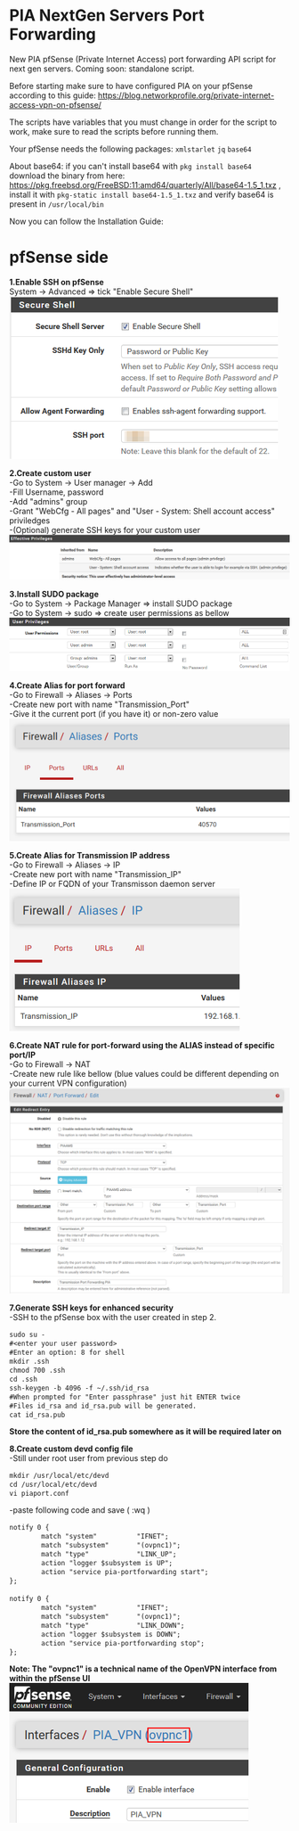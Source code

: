 # PIA NextGen Servers Port Forwarding
New PIA pfSense (Private Internet Access) port forwarding API script for next gen servers. Coming soon: standalone script.

Before starting make sure to have configured PIA on your pfSense according to this guide: https://blog.networkprofile.org/private-internet-access-vpn-on-pfsense/

The scripts have variables that you must change in order for the script to work, make sure to read the scripts before running them.

Your pfSense needs the following packages: `xmlstarlet` `jq` `base64`

About base64: if you can't install base64 with `pkg install base64` download the binary from here: https://pkg.freebsd.org/FreeBSD:11:amd64/quarterly/All/base64-1.5_1.txz , install it with `pkg-static install base64-1.5_1.txz` and verify base64 is present in `/usr/local/bin`

Now you can follow the Installation Guide:

# **pfSense side**

**1.Enable SSH on pfSense**</br>
System -> Advanced => tick "Enable Secure Shell"</br>
<img src="imgs/ssh.png">

**2.Create custom user**</br>
-Go to System -> User manager -> Add</br>
-Fill Username, password</br>
-Add "admins" group</br>
-Grant "WebCfg - All pages" and "User - System: Shell account access" priviledges</br>
-(Optional) generate SSH keys for your custom user</br>
<img src="imgs/custom-user.png"></br>

**3.Install SUDO package**</br>
-Go to System -> Package Manager => install SUDO package</br>
-Go to System -> sudo => create user permissions as bellow</br>
<img src="imgs/sudo.png"></br>

**4.Create Alias for port forward**</br>
-Go to Firewall -> Aliases -> Ports</br>
-Create new port with name "Transmission_Port"</br>
-Give it the current port (if you have it) or non-zero value</br>
<img src="imgs/port-alias.png"></br>

**5.Create Alias for Transmission IP address**</br>
-Go to Firewall -> Aliases -> IP</br>
-Create new port with name "Transmission_IP"</br>
-Define IP or FQDN of your Transmisson daemon server</br>
<img src="imgs/ip-alias.png"></br>

**6.Create NAT rule for port-forward using the ALIAS instead of specific port/IP**</br>
-Go to Firewall -> NAT</br>
-Create new rule like bellow (blue values could be different depending on your current VPN configuration)</br>
<img src="imgs/pia-nat.png"></br>

**7.Generate SSH keys for enhanced security**</br>
-SSH to the pfSense box with the user created in step 2.</br>
```
sudo su -
#<enter your user password>
#Enter an option: 8 for shell
mkdir .ssh
chmod 700 .ssh
cd .ssh
ssh-keygen -b 4096 -f ~/.ssh/id_rsa
#When prompted for "Enter passphrase" just hit ENTER twice
#Files id_rsa and id_rsa.pub will be generated.
cat id_rsa.pub
```
**Store the content of id_rsa.pub somewhere as it will be required later on**</br>

**8.Create custom devd config file**</br>
-Still under root user from previous step do</br>
```
mkdir /usr/local/etc/devd
cd /usr/local/etc/devd
vi piaport.conf
```
-paste following code and save ( :wq )</br>

```
notify 0 {
        match "system"          "IFNET";
        match "subsystem"       "(ovpnc1)";
        match "type"            "LINK_UP";
        action "logger $subsystem is UP";
        action "service pia-portforwarding start";
};

notify 0 {
        match "system"          "IFNET";
        match "subsystem"       "(ovpnc1)";
        match "type"            "LINK_DOWN";
        action "logger $subsystem is DOWN";
        action "service pia-portforwarding stop";
};
```

**Note: The "ovpnc1" is a technical name of the OpenVPN interface from within the pfSense UI**</br>
<img src="imgs/pia-iface.png"></br>
